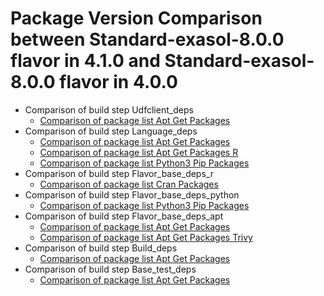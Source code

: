 # Package Version Comparison between Standard-exasol-8.0.0 flavor in 4.1.0 and Standard-exasol-8.0.0 flavor in 4.0.0

- Comparison of build step Udfclient_deps
  - [Comparison of package list Apt Get Packages](udfclient_deps/apt_get_packages_diff.md)
- Comparison of build step Language_deps
  - [Comparison of package list Apt Get Packages](language_deps/apt_get_packages_diff.md)
  - [Comparison of package list Apt Get Packages R](language_deps/apt_get_packages_r_diff.md)
  - [Comparison of package list Python3 Pip Packages](language_deps/python3_pip_packages_diff.md)
- Comparison of build step Flavor_base_deps_r
  - [Comparison of package list Cran Packages](flavor_base_deps_r/cran_packages_diff.md)
- Comparison of build step Flavor_base_deps_python
  - [Comparison of package list Python3 Pip Packages](flavor_base_deps_python/python3_pip_packages_diff.md)
- Comparison of build step Flavor_base_deps_apt
  - [Comparison of package list Apt Get Packages](flavor_base_deps_apt/apt_get_packages_diff.md)
  - [Comparison of package list Apt Get Packages Trivy](flavor_base_deps_apt/apt_get_packages_trivy_diff.md)
- Comparison of build step Build_deps
  - [Comparison of package list Apt Get Packages](build_deps/apt_get_packages_diff.md)
- Comparison of build step Base_test_deps
  - [Comparison of package list Apt Get Packages](base_test_deps/apt_get_packages_diff.md)
